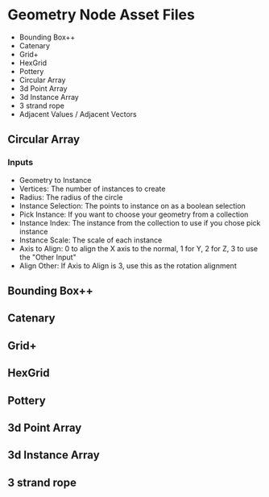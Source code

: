 # Geometry Node Asset Files

  - Bounding Box++
  - Catenary
  - Grid+
  - HexGrid
  - Pottery
  - Circular Array
  - 3d Point Array
  - 3d Instance Array
  - 3 strand rope
  - Adjacent Values / Adjacent Vectors

## Circular Array
### Inputs

  - Geometry to Instance
  - Vertices: The number of instances to create
  - Radius: The radius of the circle
  - Instance Selection: The points to instance on as a boolean selection
  - Pick Instance: If you want to choose your geometry from a collection
  - Instance Index: The instance from the collection to use if you chose pick instance
  - Instance Scale: The scale of each instance
  - Axis to Align: 0 to align the X axis to the normal, 1 for Y, 2 for Z, 3 to use the "Other Input"
  - Align Other: If Axis to Align is 3, use this as the rotation alignment
    
## Bounding Box++
## Catenary
## Grid+
## HexGrid
## Pottery  
## 3d Point Array
## 3d Instance Array
## 3 strand rope
